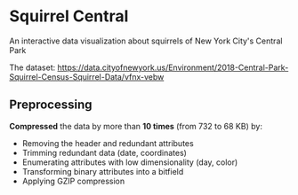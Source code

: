 # Squirrel Central

An interactive data visualization about squirrels of New York City's Central Park

The dataset: https://data.cityofnewyork.us/Environment/2018-Central-Park-Squirrel-Census-Squirrel-Data/vfnx-vebw

## Preprocessing

**Compressed** the data by more than **10 times** (from 732 to 68 KB) by:

- Removing the header and redundant attributes
- Trimming redundant data (date, coordinates)
- Enumerating attributes with low dimensionality (day, color)
- Transforming binary attributes into a bitfield
- Applying GZIP compression
